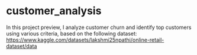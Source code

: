 # customer_analysis
In this project preview, I analyze customer churn and identify top customers using various criteria, based on the following dataset: https://www.kaggle.com/datasets/lakshmi25npathi/online-retail-dataset/data
